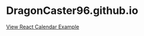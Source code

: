 # DragonCaster96.github.io
<a href="https://dragoncaster96.github.io/DragonCaster96.github.io/examples/index.html">View React Calendar Example</a>
